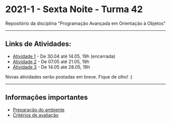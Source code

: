 # 2021-1 - Sexta Noite - Turma 42
Repositório da disciplina "Programação Avançada em Orientação à Objetos"

***


## Links de Atividades:

 - [Atividade 1](https://forms.gle/rdVnbWcAtWyrHrVJ9) - De 30.04 até 14.05, 19h (encerrada)
 - [Atividade 2](https://forms.gle/ueS6UreGNCdSUrkD8) - De 07.05 até 21.05, 19h
 - [Atividade 3](https://forms.gle/es1VsTnV653dVfpZ6) - De 14.05 até 28.05, 19h



Novas atividades serão postadas em breve. Fique de olho! :)



***

## Informações importantes

 - [Preparação do ambiente](https://github.com/traue/2021-1_sexta_noite/wiki/Prepara%C3%A7%C3%A3o-do-Ambiente-de-desenvolvimento)
 - [Critérios de avaliação](https://github.com/traue/2021-1_sexta_noite/wiki/Crit%C3%A9rios-de-avalia%C3%A7%C3%A3o)
